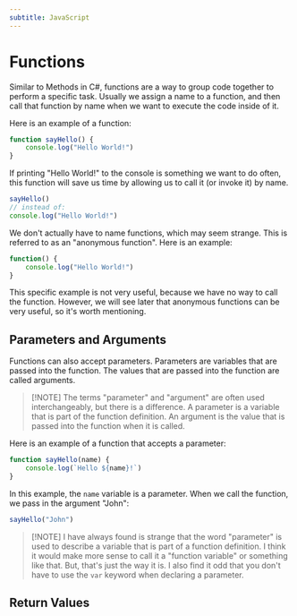 ```yaml
---
subtitle: JavaScript
---
```


# Functions

Similar to Methods in C#, functions are a way to group code together to perform a specific task. Usually we assign a name to a function, and then call that function by name when we want to execute the code inside of it.

Here is an example of a function:

```javascript
function sayHello() {
	console.log("Hello World!")
}
```

If printing "Hello World!" to the console is something we want to do often, this function will save us time by allowing us to call it (or invoke it) by name.

```javascript
sayHello()
// instead of:
console.log("Hello World!")
```

We don't actually have to name functions, which may seem strange. This is referred to as an "anonymous function". Here is an example:

```javascript
function() {
	console.log("Hello World!")
}
```

This specific example is not very useful, because we have no way to call the function. However, we will see later that anonymous functions can be very useful, so it's worth mentioning.

## Parameters and Arguments

Functions can also accept parameters. Parameters are variables that are passed into the function. The values that are passed into the function are called arguments.

> [!NOTE] The terms "parameter" and "argument" are often used interchangeably, but there is a difference. A parameter is a variable that is part of the function definition. An argument is the value that is passed into the function when it is called.

Here is an example of a function that accepts a parameter:

```javascript
function sayHello(name) {
	console.log(`Hello ${name}!`)
}
```

In this example, the `name` variable is a parameter. When we call the function, we pass in the argument "John":

```javascript
sayHello("John")
```

> [!NOTE] I have always found is strange that the word "parameter" is used to describe a variable that is part of a function definition. I think it would make more sense to call it a "function variable" or something like that. But, that's just the way it is. I also find it odd that you don't have to use the `var` keyword when declaring a parameter.

## Return Values
